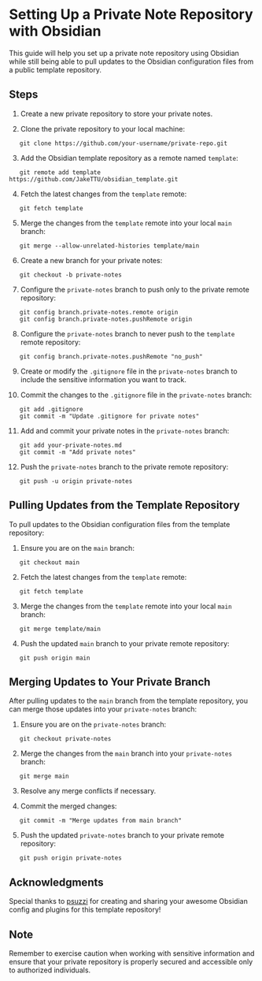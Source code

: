 # Setting Up a Private Note Repository with Obsidian

This guide will help you set up a private note repository using Obsidian while still being able to pull updates to the Obsidian configuration files from a public template repository.

## Steps

1. Create a new private repository to store your private notes.

2. Clone the private repository to your local machine:
```shell
   git clone https://github.com/your-username/private-repo.git
```
   
3. Add the Obsidian template repository as a remote named `template`:
```shell
   git remote add template https://github.com/JakeTTU/obsidian_template.git
```
   
4. Fetch the latest changes from the `template` remote:
```shell
   git fetch template
```
   
5. Merge the changes from the `template` remote into your local `main` branch:
```shell
   git merge --allow-unrelated-histories template/main
```

6. Create a new branch for your private notes:
```shell
   git checkout -b private-notes
```

7. Configure the `private-notes` branch to push only to the private remote repository:
```shell
   git config branch.private-notes.remote origin
   git config branch.private-notes.pushRemote origin 
```

8. Configure the `private-notes` branch to never push to the `template` remote repository:
```shell
   git config branch.private-notes.pushRemote "no_push"
```
   
9. Create or modify the `.gitignore` file in the `private-notes` branch to include the sensitive information you want to track.

10. Commit the changes to the `.gitignore` file in the `private-notes` branch:
```shell
   git add .gitignore
   git commit -m "Update .gitignore for private notes"
```

11. Add and commit your private notes in the `private-notes` branch:
```shell
   git add your-private-notes.md
   git commit -m "Add private notes"
```

12. Push the `private-notes` branch to the private remote repository:
```shell
   git push -u origin private-notes
```

## Pulling Updates from the Template Repository

To pull updates to the Obsidian configuration files from the template repository:

1. Ensure you are on the `main` branch:
```shell
   git checkout main
```

2. Fetch the latest changes from the `template` remote:
```shell
   git fetch template
```

3. Merge the changes from the `template` remote into your local `main` branch:
```shell
   git merge template/main
```

4. Push the updated `main` branch to your private remote repository:
```shell
   git push origin main
```

## Merging Updates to Your Private Branch

After pulling updates to the `main` branch from the template repository, you can merge those updates into your `private-notes` branch:

1. Ensure you are on the `private-notes` branch:
```shell
   git checkout private-notes
```
   
2. Merge the changes from the `main` branch into your `private-notes` branch:
```shell
   git merge main
```

3. Resolve any merge conflicts if necessary.

4. Commit the merged changes:
```shell
   git commit -m "Merge updates from main branch"
```

5. Push the updated `private-notes` branch to your private remote repository:
```shell
   git push origin private-notes
```

## Acknowledgments

Special thanks to [psuzzi](https://github.com/psuzzi) for creating and sharing your awesome Obsidian config and plugins for this template repository!

## Note

Remember to exercise caution when working with sensitive information and ensure that your private repository is properly secured and accessible only to authorized individuals.